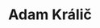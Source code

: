 ---
layout: about-me
title: Adam Králič
twitter_username: kralic_adam
permalink: /members/adamkralic
authorSkills: >-
    <p>Hraní her</p><p>Běhání</p><p>Účko sokolovského volejballového týmu</p>

author_bio: Adam, výborný student na gymso, je náš odborník na školství, který se snaží prosadit zájmy studentů.

show_author_work_experiences: false
show_author_education_details: true
show_author_project_details: false

author_education_details:
              - college_logo: gymso.png
                college_name: Gymso
                college_url: https://gymso.cz
                college_degree: Osmileté Gymnázium
                # description: Bachelor of Technology
                visibility: true
---